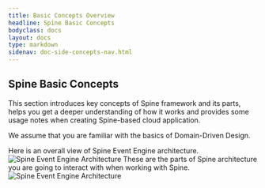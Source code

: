 ```yaml
---
title: Basic Concepts Overview 
headline: Spine Basic Concepts
bodyclass: docs
layout: docs
type: markdown
sidenav: doc-side-concepts-nav.html
---
```

<h2 class="top">Spine Basic Concepts</h2>
<div id="toc" class="toc hide-block"></div>
This section introduces key concepts of Spine framework and its parts, helps you get a deeper understanding of how it works and provides some usage notes when creating Spine-based cloud application. 
<p class="note">We assume that you are familiar with the basics of Domain-Driven Design.</p> 
Here is an overall view of Spine Event Engine architecture.
<img src="{{ site.baseurl }}/img/concepts/spine-architecture-diagram-1.0.0.png" alt="Spine Event Engine Architecture">
These are the parts of Spine architecture you are going to interact with when working with Spine. 
<img src="{{ site.baseurl }}/img/concepts/spine-architecture-diagram-1.0.0-faded.png" alt="Spine Event Engine Architecture">
 
 





